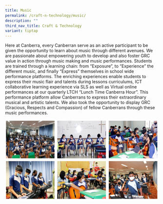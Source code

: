 ```yaml
---
title: Music
permalink: /craft-n-technology/music/
description: ""
third_nav_title: Craft & Technology
variant: tiptap
---
```

<p>Here at Canberra, every Canberran serve as an active participant to be given the opportunity to learn about music through different avenues. We are passionate about empowering youth to develop and also foster GRC value in action through music making and music performances. Students are trained through a learning chain: from “Exposure”, to “Experience” the different music, and finally “Express” themselves in school wide performance platforms. The enriching experiences enable students to express their music flair and talents during lessons curriculums, ICT collaborative learning experience via SLS as well as Virtual online performances at our quarterly LTCH “Lunch Time Canberra Hour”. This performance platform allow Canberrans to express their extraordinary musical and artistic talents. We also took the opportunity to display GRC (Gracious, Respects and Compassion) of fellow Canberrans through these music performances.</p>

![](/images/music1.png)
